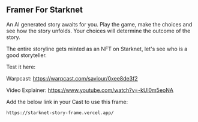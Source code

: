 ## Framer For Starknet

An AI generated story awaits for you. Play the game, make the choices and see how the story unfolds. Your choices will determine the outcome of the story.

The entire storyline gets minted as an NFT on Starknet, let's see who is a good storyteller.

Test it here: 

Warpcast: https://warpcast.com/saviour/0xee8de3f2 

Video Explainer: https://www.youtube.com/watch?v=-kUl0m5eoNA

Add the below link in your Cast to use this frame:
```
https://starknet-story-frame.vercel.app/
```

